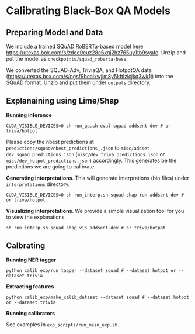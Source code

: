 # Calibrating Black-Box QA Models

## Preparing Model and Data
We include a trained SQuAD RoBERTa-based model here
https://utexas.box.com/s/zdee0cuz28c6xgj2hz765uy1tb9syafc. Unzip and put the model as `checkpoints/squad_roberta-base`.

We converted the SQuAD-Adv, TriviaQA, and HotpotQA data (https://utexas.box.com/s/ngsf9bcalxwjlm8y5kftlzicjkq3wk1j) into the SQuAD format. Unzip and put them under `outputs` directory.

## Explanaining using Lime/Shap

**Running inference**

`CUDA_VISIBLE_DEVICES=0 sh run_qa.sh eval squad addsent-dev # or triva/hotpot`

Please copy the nbest predictions at `predictions/squad/nbest_predictions_.json` to `misc/addset-dev_squad_predictions.json` (`misc/dev_triva_predictions.json` or `misc/dev_hotpot_predictions.json`) accordingly. This generates be the predictions we are going to calibrate.

**Generating interpretations**. This will generate interprations (bin files) under `interpretations` directory.

`CUDA_VISIBLE_DEVICES=0 sh run_interp.sh squad shap run addsent-dev # or triva/hotpot`

**Visualizing interpretations**. We provide a simple visualization tool for you to view the explanations.

`sh run_interp.sh squad shap vis addsent-dev # or triva/hotpot`


## Calbrating

**Running NER tagger**

`python calib_exp/run_tagger --dataset squad # --dataset hotpot or --dataset trivia`


**Extracting features**

`python calib_exp/make_calib_dataset --dataset squad # --dataset hotpot or --dataset trivia`

**Running calibrators**

See examples in `exp_scripts/run_main_exp.sh`.

